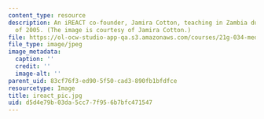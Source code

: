```yaml
---
content_type: resource
description: An iREACT co-founder, Jamira Cotton, teaching in Zambia during the summer
  of 2005. (The image is courtesy of Jamira Cotton.)
file: https://ol-ocw-studio-app-qa.s3.amazonaws.com/courses/21g-034-media-education-and-the-marketplace-fall-2005/d5d4e79b03da5cc77f956b7bfc471547_ireact_pic.jpg
file_type: image/jpeg
image_metadata:
  caption: ''
  credit: ''
  image-alt: ''
parent_uid: 83cf76f3-ed90-5f50-cad3-890fb1bfdfce
resourcetype: Image
title: ireact_pic.jpg
uid: d5d4e79b-03da-5cc7-7f95-6b7bfc471547
---
```

